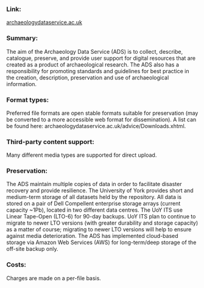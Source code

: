 ### Link: 
[archaeologydataservice.ac.uk](https://archaeologydataservice.ac.uk/) 

### Summary: 
The aim of the Archaeology Data Service (ADS) is to collect, describe, catalogue, preserve, and provide user support for digital resources that are created as a product of archaeological research. The ADS also has a responsibility for promoting standards and guidelines for best practice in the creation, description, preservation and use of archaeological information.

### Format types: 
Preferred file formats are open stable formats suitable for preservation (may be converted to a more accessible web format for dissemination). A list can be found here: archaeologydataservice.ac.uk/advice/Downloads.xhtml. 

### Third-party content support: 
Many different media types are supported for direct upload.

### Preservation: 
The ADS maintain multiple copies of data in order to facilitate disaster recovery and provide resilience. The University of York provides short and medium-term storage of all datasets held by the repository. All data is stored on a pair of Dell Compellent enterprise storage arrays (current capacity ~1Pb), located in two different data centres. The UoY ITS use Linear Tape-Open (LTO-6) for 90-day backups. UoY ITS plan to continue to migrate to newer LTO versions (with greater durability and storage capacity) as a matter of course; migrating to newer LTO versions will help to ensure against media deterioration. The ADS has implemented cloud-based storage via Amazon Web Services (AWS) for long-term/deep storage of the off-site backup only.

### Costs: 
Charges are made on a per-file basis.
